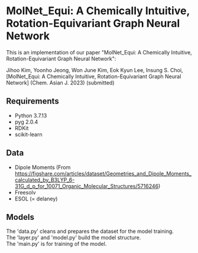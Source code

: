 # MolNet_Equi: A Chemically Intuitive, Rotation-Equivariant Graph Neural Network
This is an implementation of our paper "MolNet_Equi: A Chemically Intuitive, Rotation-Equivariant Graph Neural Network":

Jihoo Kim, Yoonho Jeong, Won June Kim, Eok Kyun Lee, Insung S. Choi, [MolNet_Equi: A Chemically Intuitive, Rotation-Equivariant Graph Neural Network] (Chem. Asian J. 2023) (submitted)


## Requirements

* Python 3.7.13
* pyg 2.0.4
* RDKit
* scikit-learn

## Data

* Dipole Moments (From https://figshare.com/articles/dataset/Geometries_and_Dipole_Moments_calculated_by_B3LYP_6-31G_d_p_for_10071_Organic_Molecular_Structures/5716246)
* Freesolv
* ESOL (= delaney)

## Models

The 'data.py' cleans and prepares the dataset for the model training.  
The 'layer.py' and 'model.py' build the model structure.  
The 'main.py' is for training of the model.  
